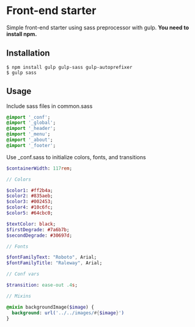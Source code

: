 # Front-end starter

Simple front-end starter using sass preprocessor with gulp. **You need to install npm.**

## Installation

~~~
$ npm install gulp gulp-sass gulp-autoprefixer
$ gulp sass
~~~

## Usage

Include sass files in common.sass
~~~ sass
@import '_conf';
@import '_global';
@import '_header';
@import '_menu';
@import '_about';
@import '_footer';
~~~

Use _conf.sass to initialize colors, fonts, and transitions
~~~ sass
$containerWidth: 117rem;

// Colors

$color1: #ff2b4a;
$color2: #835aeb;
$color3: #002453;
$color4: #10c6fc;
$color5: #64cbc0;

$textColor: black;
$firstDegrade: #7a6b7b;
$secondDegrade: #30697d;

// Fonts

$fontFamilyText: "Roboto", Arial;
$fontFamilyTitle: "Raleway", Arial;

// Conf vars

$transition: ease-out .4s;

// Mixins

@mixin backgroundImage($image) {
  background: url('../../images/#{$image}')
}
~~~
